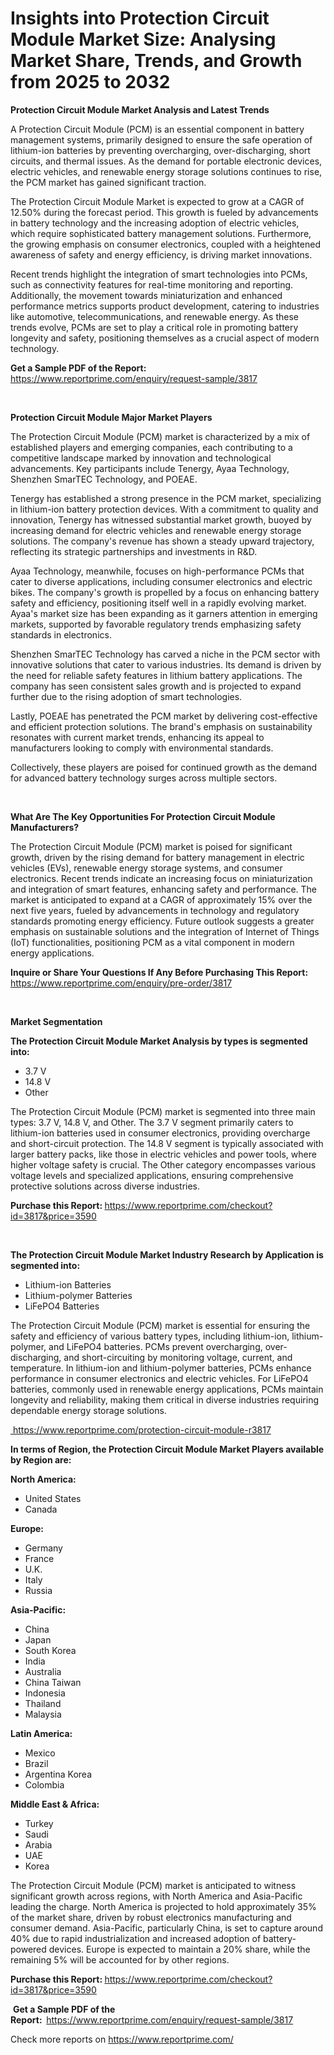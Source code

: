 <p><h1>Insights into Protection Circuit Module Market Size: Analysing Market Share, Trends, and Growth from 2025 to 2032</h1></p><p><strong>Protection Circuit Module Market Analysis and Latest Trends</strong></p>
<p><p>A Protection Circuit Module (PCM) is an essential component in battery management systems, primarily designed to ensure the safe operation of lithium-ion batteries by preventing overcharging, over-discharging, short circuits, and thermal issues. As the demand for portable electronic devices, electric vehicles, and renewable energy storage solutions continues to rise, the PCM market has gained significant traction.</p><p>The Protection Circuit Module Market is expected to grow at a CAGR of 12.50% during the forecast period. This growth is fueled by advancements in battery technology and the increasing adoption of electric vehicles, which require sophisticated battery management solutions. Furthermore, the growing emphasis on consumer electronics, coupled with a heightened awareness of safety and energy efficiency, is driving market innovations.</p><p>Recent trends highlight the integration of smart technologies into PCMs, such as connectivity features for real-time monitoring and reporting. Additionally, the movement towards miniaturization and enhanced performance metrics supports product development, catering to industries like automotive, telecommunications, and renewable energy. As these trends evolve, PCMs are set to play a critical role in promoting battery longevity and safety, positioning themselves as a crucial aspect of modern technology.</p></p>
<p><strong>Get a Sample PDF of the Report:&nbsp;</strong> <a href="https://www.reportprime.com/enquiry/request-sample/3817?utm_campaign=2759&utm_medium=2&utm_source=Github&utm_content=ia&utm_term=18032025&utm_id=protection-circuit-module">https://www.reportprime.com/enquiry/request-sample/3817</a></p>
<p>&nbsp;</p>
<p><strong>Protection Circuit Module Major Market Players</strong></p>
<p><p>The Protection Circuit Module (PCM) market is characterized by a mix of established players and emerging companies, each contributing to a competitive landscape marked by innovation and technological advancements. Key participants include Tenergy, Ayaa Technology, Shenzhen SmarTEC Technology, and POEAE.</p><p>Tenergy has established a strong presence in the PCM market, specializing in lithium-ion battery protection devices. With a commitment to quality and innovation, Tenergy has witnessed substantial market growth, buoyed by increasing demand for electric vehicles and renewable energy storage solutions. The company's revenue has shown a steady upward trajectory, reflecting its strategic partnerships and investments in R&D.</p><p>Ayaa Technology, meanwhile, focuses on high-performance PCMs that cater to diverse applications, including consumer electronics and electric bikes. The company's growth is propelled by a focus on enhancing battery safety and efficiency, positioning itself well in a rapidly evolving market. Ayaa's market size has been expanding as it garners attention in emerging markets, supported by favorable regulatory trends emphasizing safety standards in electronics.</p><p>Shenzhen SmarTEC Technology has carved a niche in the PCM sector with innovative solutions that cater to various industries. Its demand is driven by the need for reliable safety features in lithium battery applications. The company has seen consistent sales growth and is projected to expand further due to the rising adoption of smart technologies.</p><p>Lastly, POEAE has penetrated the PCM market by delivering cost-effective and efficient protection solutions. The brand's emphasis on sustainability resonates with current market trends, enhancing its appeal to manufacturers looking to comply with environmental standards. </p><p>Collectively, these players are poised for continued growth as the demand for advanced battery technology surges across multiple sectors.</p></p>
<p>&nbsp;</p>
<p><strong>What Are The Key Opportunities For Protection Circuit Module Manufacturers?</strong></p>
<p><p>The Protection Circuit Module (PCM) market is poised for significant growth, driven by the rising demand for battery management in electric vehicles (EVs), renewable energy storage systems, and consumer electronics. Recent trends indicate an increasing focus on miniaturization and integration of smart features, enhancing safety and performance. The market is anticipated to expand at a CAGR of approximately 15% over the next five years, fueled by advancements in technology and regulatory standards promoting energy efficiency. Future outlook suggests a greater emphasis on sustainable solutions and the integration of Internet of Things (IoT) functionalities, positioning PCM as a vital component in modern energy applications.</p></p>
<p><strong>Inquire or Share Your Questions If Any Before Purchasing This Report:</strong> <a href="https://www.reportprime.com/enquiry/pre-order/3817?utm_campaign=2759&utm_medium=2&utm_source=Github&utm_content=ia&utm_term=18032025&utm_id=protection-circuit-module">https://www.reportprime.com/enquiry/pre-order/3817</a></p>
<p>&nbsp;</p>
<p><strong>Market Segmentation</strong></p>
<p><strong>The Protection Circuit Module Market Analysis by types is segmented into:</strong></p>
<p><ul><li>3.7 V</li><li>14.8 V</li><li>Other</li></ul></p>
<p><p>The Protection Circuit Module (PCM) market is segmented into three main types: 3.7 V, 14.8 V, and Other. The 3.7 V segment primarily caters to lithium-ion batteries used in consumer electronics, providing overcharge and short-circuit protection. The 14.8 V segment is typically associated with larger battery packs, like those in electric vehicles and power tools, where higher voltage safety is crucial. The Other category encompasses various voltage levels and specialized applications, ensuring comprehensive protective solutions across diverse industries.</p></p>
<p><strong>Purchase this Report:&nbsp;</strong><a href="https://www.reportprime.com/checkout?id=3817&price=3590&utm_campaign=2759&utm_medium=2&utm_source=Github&utm_content=ia&utm_term=18032025&utm_id=protection-circuit-module">https://www.reportprime.com/checkout?id=3817&price=3590</a></p>
<p>&nbsp;</p>
<p><strong>The Protection Circuit Module Market Industry Research by Application is segmented into:</strong></p>
<p><ul><li>Lithium-ion Batteries</li><li>Lithium-polymer Batteries</li><li>LiFePO4 Batteries</li></ul></p>
<p><p>The Protection Circuit Module (PCM) market is essential for ensuring the safety and efficiency of various battery types, including lithium-ion, lithium-polymer, and LiFePO4 batteries. PCMs prevent overcharging, over-discharging, and short-circuiting by monitoring voltage, current, and temperature. In lithium-ion and lithium-polymer batteries, PCMs enhance performance in consumer electronics and electric vehicles. For LiFePO4 batteries, commonly used in renewable energy applications, PCMs maintain longevity and reliability, making them critical in diverse industries requiring dependable energy storage solutions.</p></p>
<p><a href="https://www.reportprime.com/protection-circuit-module-r3817?utm_campaign=2759&utm_medium=2&utm_source=Github&utm_content=ia&utm_term=18032025&utm_id=protection-circuit-module">&nbsp;https://www.reportprime.com/protection-circuit-module-r3817</a></p>
<p><strong>In terms of Region, the Protection Circuit Module Market Players available by Region are:</strong></p>
<p>
    <p> <strong> North America: </strong>
        <ul>
            <li>United States</li>
            <li>Canada</li>
        </ul>
        </p> 
    <p> <strong> Europe: </strong>
        <ul>
            <li>Germany</li>
            <li>France</li>
            <li>U.K.</li>
            <li>Italy</li>
            <li>Russia</li>
        </ul>
        </p> 
    <p> <strong> Asia-Pacific: </strong>
        <ul>
            <li>China</li>
            <li>Japan</li>
            <li>South Korea</li>
            <li>India</li>
            <li>Australia</li>
            <li>China Taiwan</li>
            <li>Indonesia</li>
            <li>Thailand</li>
            <li>Malaysia</li>
        </ul>
        </p> 
    <p> <strong> Latin America: </strong>
        <ul>
            <li>Mexico</li>
            <li>Brazil</li>
            <li>Argentina Korea</li>
            <li>Colombia</li>
        </ul>
        </p> 
    <p> <strong> Middle East & Africa: </strong>
        <ul>
            <li>Turkey</li>
            <li>Saudi</li>
            <li>Arabia</li>
            <li>UAE</li>
            <li>Korea</li>
        </ul>
    </p>
    </p>
<p><p>The Protection Circuit Module (PCM) market is anticipated to witness significant growth across regions, with North America and Asia-Pacific leading the charge. North America is projected to hold approximately 35% of the market share, driven by robust electronics manufacturing and consumer demand. Asia-Pacific, particularly China, is set to capture around 40% due to rapid industrialization and increased adoption of battery-powered devices. Europe is expected to maintain a 20% share, while the remaining 5% will be accounted for by other regions.</p></p>
<p><strong>Purchase this Report: </strong><a href="https://www.reportprime.com/checkout?id=3817&price=3590&utm_campaign=2759&utm_medium=2&utm_source=Github&utm_content=ia&utm_term=18032025&utm_id=protection-circuit-module">https://www.reportprime.com/checkout?id=3817&price=3590</a></p>
<p>&nbsp;<strong>Get a Sample PDF of the Report:&nbsp;&nbsp;</strong><a href="https://www.reportprime.com/enquiry/request-sample/3817?utm_campaign=2759&utm_medium=2&utm_source=Github&utm_content=ia&utm_term=18032025&utm_id=protection-circuit-module">https://www.reportprime.com/enquiry/request-sample/3817</a></p>
<p><strong></strong></p>
<p>Check more reports on <a href="https://www.reportprime.com/?utm_campaign=2759&utm_medium=2&utm_source=Github&utm_content=ia&utm_term=18032025&utm_id=protection-circuit-module">https://www.reportprime.com/</a></p>